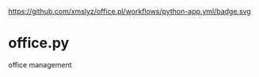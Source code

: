 https://github.com/xmslyz/office.pl/workflows/python-app.yml/badge.svg

# office.py
office management
